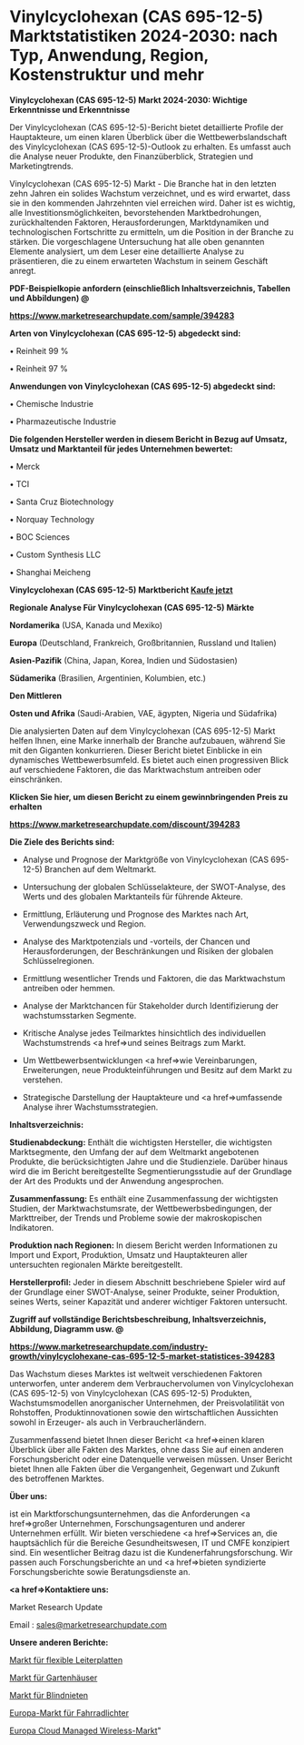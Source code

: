 # Vinylcyclohexan (CAS 695-12-5) Marktstatistiken 2024-2030: nach Typ, Anwendung, Region, Kostenstruktur und mehr

<strong>Vinylcyclohexan (CAS 695-12-5) Markt 2024-2030: Wichtige Erkenntnisse und Erkenntnisse</strong>

Der Vinylcyclohexan (CAS 695-12-5)-Bericht bietet detaillierte Profile der Hauptakteure, um einen klaren Überblick über die Wettbewerbslandschaft des Vinylcyclohexan (CAS 695-12-5)-Outlook zu erhalten. Es umfasst auch die Analyse neuer Produkte, den Finanzüberblick, Strategien und Marketingtrends.

Vinylcyclohexan (CAS 695-12-5) Markt - Die Branche hat in den letzten zehn Jahren ein solides Wachstum verzeichnet, und es wird erwartet, dass sie in den kommenden Jahrzehnten viel erreichen wird. Daher ist es wichtig, alle Investitionsmöglichkeiten, bevorstehenden Marktbedrohungen, zurückhaltenden Faktoren, Herausforderungen, Marktdynamiken und technologischen Fortschritte zu ermitteln, um die Position in der Branche zu stärken. Die vorgeschlagene Untersuchung hat alle oben genannten Elemente analysiert, um dem Leser eine detaillierte Analyse zu präsentieren, die zu einem erwarteten Wachstum in seinem Geschäft anregt.



<strong><b>PDF-Beispielkopie anfordern (einschließlich Inhaltsverzeichnis, Tabellen und Abbildungen) @ </b></strong>

<strong><a href=https://www.marketresearchupdate.com/sample/394283>

<strong>https://www.marketresearchupdate.com/sample/394283</u></a></strong></strong>



<strong>Arten von Vinylcyclohexan (CAS 695-12-5) abgedeckt sind:</strong>

• Reinheit 99 %

• Reinheit 97 %



<strong>Anwendungen von Vinylcyclohexan (CAS 695-12-5) abgedeckt sind:</strong>

• Chemische Industrie

• Pharmazeutische Industrie



<strong>Die folgenden Hersteller werden in diesem Bericht in Bezug auf Umsatz, Umsatz und Marktanteil für jedes Unternehmen bewertet:</strong>

• Merck

• TCI

• Santa Cruz Biotechnology

• Norquay Technology

• BOC Sciences

• Custom Synthesis LLC

• Shanghai Meicheng



<strong>Vinylcyclohexan (CAS 695-12-5) Marktbericht <a href=https://www.marketresearchupdate.com/buynow/394283>Kaufe jetzt</a></strong>



<strong>Regionale Analyse Für Vinylcyclohexan (CAS 695-12-5) Märkte</strong>



<strong>Nordamerika</strong> (USA, Kanada und Mexiko)



<strong>Europa</strong> (Deutschland, Frankreich, Großbritannien, Russland und Italien)



<strong>Asien-Pazifik</strong> (China, Japan, Korea, Indien und Südostasien)



<strong>Südamerika</strong> (Brasilien, Argentinien, Kolumbien, etc.)



<strong>Den Mittleren</strong> 

<strong>Osten und Afrika</strong> (Saudi-Arabien, VAE, ägypten, Nigeria und Südafrika)

Die analysierten Daten auf dem Vinylcyclohexan (CAS 695-12-5) Markt helfen Ihnen, eine Marke innerhalb der Branche aufzubauen, während Sie mit den Giganten konkurrieren. Dieser Bericht bietet Einblicke in ein dynamisches Wettbewerbsumfeld. Es bietet auch einen progressiven Blick auf verschiedene Faktoren, die das Marktwachstum antreiben oder einschränken.



<strong>Klicken Sie hier, um diesen Bericht zu einem gewinnbringenden Preis zu erhalten
</strong>

<strong><a href=https://www.marketresearchupdate.com/discount/394283>https://www.marketresearchupdate.com/discount/394283</b></u></strong></a>



<strong>Die Ziele des Berichts sind:</strong>

- Analyse und Prognose der Marktgröße von Vinylcyclohexan (CAS 695-12-5) Branchen auf dem Weltmarkt.

- Untersuchung der globalen Schlüsselakteure, der SWOT-Analyse, des Werts und des globalen Marktanteils für führende Akteure.

- Ermittlung, Erläuterung und Prognose des Marktes nach Art, Verwendungszweck und Region.

- Analyse des Marktpotenzials und -vorteils, der Chancen und Herausforderungen, der Beschränkungen und Risiken der globalen Schlüsselregionen.

- Ermittlung wesentlicher Trends und Faktoren, die das Marktwachstum antreiben oder hemmen.

- Analyse der Marktchancen für Stakeholder durch Identifizierung der wachstumsstarken Segmente.

- Kritische Analyse jedes Teilmarktes hinsichtlich des individuellen Wachstumstrends <a href=>und</a> seines Beitrags zum Markt.

- Um Wettbewerbsentwicklungen <a href=>wie</a> Vereinbarungen, Erweiterungen, neue Produkteinführungen und Besitz auf dem Markt zu verstehen.

- Strategische Darstellung der Hauptakteure und <a href=>umfas</a>sende Analyse ihrer Wachstumsstrategien.



<strong>Inhaltsverzeichnis:</strong>



<strong>Studienabdeckung:</strong> Enthält die wichtigsten Hersteller, die wichtigsten Marktsegmente, den Umfang der auf dem Weltmarkt angebotenen Produkte, die berücksichtigten Jahre und die Studienziele. Darüber hinaus wird die im Bericht bereitgestellte Segmentierungsstudie auf der Grundlage der Art des Produkts und der Anwendung angesprochen.



<strong>Zusammenfassung:</strong> Es enthält eine Zusammenfassung der wichtigsten Studien, der Marktwachstumsrate, der Wettbewerbsbedingungen, der Markttreiber, der Trends und Probleme sowie der makroskopischen Indikatoren.



<strong>Produktion nach Regionen:</strong> In diesem Bericht werden Informationen zu Import und Export, Produktion, Umsatz und Hauptakteuren aller untersuchten regionalen Märkte bereitgestellt.



<strong>Herstellerprofil:</strong> Jeder in diesem Abschnitt beschriebene Spieler wird auf der Grundlage einer SWOT-Analyse, seiner Produkte, seiner Produktion, seines Werts, seiner Kapazität und anderer wichtiger Faktoren untersucht.



<strong><b>Zugriff auf vollständige Berichtsbeschreibung, Inhaltsverzeichnis, Abbildung, Diagramm usw. @ </b></strong>

<strong><a href=https://www.marketresearchupdate.com/industry-growth/vinylcyclohexane-cas-695-12-5-market-statistices-394283>https://www.marketresearchupdate.com/industry-growth/vinylcyclohexane-cas-695-12-5-market-statistices-394283</a></strong>

Das Wachstum dieses Marktes ist weltweit verschiedenen Faktoren unterworfen, unter anderem dem Verbrauchervolumen von Vinylcyclohexan (CAS 695-12-5) von Vinylcyclohexan (CAS 695-12-5) Produkten, Wachstumsmodellen anorganischer Unternehmen, der Preisvolatilität von Rohstoffen, Produktinnovationen sowie den wirtschaftlichen Aussichten sowohl in Erzeuger- als auch in Verbraucherländern.

Zusammenfassend bietet Ihnen dieser Bericht <a href=>einen</a> klaren Überblick über alle Fakten des Marktes, ohne dass Sie auf einen anderen Forschungsbericht oder eine Datenquelle verweisen müssen. Unser Bericht bietet Ihnen alle Fakten über die Vergangenheit, Gegenwart und Zukunft des betroffenen Marktes.



<strong>Über uns:</strong>

 ist ein Marktforschungsunternehmen, das die Anforderungen <a href=>großer</a> Unternehmen, Forschungsagenturen und anderer Unternehmen erfüllt. Wir bieten verschiedene <a href=>Services</a> an, die hauptsächlich für die Bereiche Gesundheitswesen, IT und CMFE konzipiert sind. Ein wesentlicher Beitrag dazu ist die Kundenerfahrungsforschung. Wir passen auch Forschungsberichte an und <a href=>bieten</a> syndizierte Forschungsberichte sowie Beratungsdienste an.



<strong><a href=>Kontaktiere uns:</a></strong>

Market Research Update

Email : sales@marketresearchupdate.com



<strong>Unsere anderen Berichte:</strong>

<a href=https://www.linkedin.com/pulse/flexible-printed-circuit-boards-market>Markt für flexible Leiterplatten</a>

<a href=https://www.linkedin.com/pulse/garden-sheds-market-size-historical-growth-analysis>Markt für Gartenhäuser</a>

<a href=https://www.linkedin.com/pulse/blind-rivet-market-size-trends-consumption-future>Markt für Blindnieten</a>

<a href=https://www.linkedin.com/pulse/europe-bicycle-light-market-growth-possibilities>Europa-Markt für Fahrradlichter</a>

<a href=https://www.linkedin.com/pulse/europe-cloud-managed-wireless-market-2023-pointing>Europa Cloud Managed Wireless-Markt</a>"
